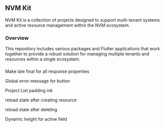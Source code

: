 ## NVM Kit

NVM Kit is a collection of projects designed to support multi-tenant systems and active resource management within the NVM ecosystem.

### Overview

This repository includes various packages and Flutter applications that work together to provide a robust solution for managing multiple tenants and resources within a single ecosystem.

###
Make late final for all response properties

Global error message for button

Project List padding ink

reload state after creating resource

reload state after deleting

Dynamic height for active field